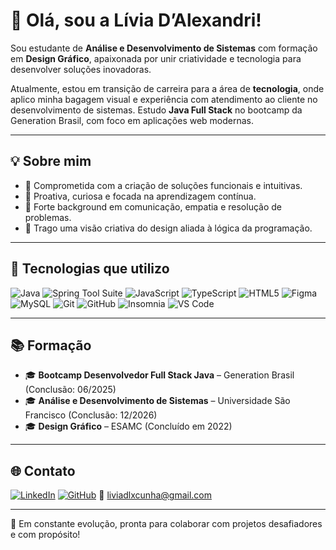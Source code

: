 # 👋 Olá, sou a Lívia D’Alexandri!

Sou estudante de **Análise e Desenvolvimento de Sistemas** com formação em **Design Gráfico**, apaixonada por unir criatividade e tecnologia para desenvolver soluções inovadoras.

Atualmente, estou em transição de carreira para a área de **tecnologia**, onde aplico minha bagagem visual e experiência com atendimento ao cliente no desenvolvimento de sistemas. Estudo **Java Full Stack** no bootcamp da Generation Brasil, com foco em aplicações web modernas.

---

## 💡 Sobre mim

- 🎯 Comprometida com a criação de soluções funcionais e intuitivas.
- 🧠 Proativa, curiosa e focada na aprendizagem contínua.
- 💬 Forte background em comunicação, empatia e resolução de problemas.
- 🔄 Trago uma visão criativa do design aliada à lógica da programação.

---

## 🧰 Tecnologias que utilizo

![Java](https://img.shields.io/badge/Java-ED8B00?style=for-the-badge&logo=java&logoColor=white)
![Spring Tool Suite](https://img.shields.io/badge/Spring_Tool_Suite-6DB33F?style=for-the-badge&logo=spring&logoColor=white)
![JavaScript](https://img.shields.io/badge/JavaScript-F7DF1E?style=for-the-badge&logo=javascript&logoColor=black)
![TypeScript](https://img.shields.io/badge/TypeScript-007ACC?style=for-the-badge&logo=typescript&logoColor=white)
![HTML5](https://img.shields.io/badge/HTML5-E34F26?style=for-the-badge&logo=html5&logoColor=white)
![Figma](https://img.shields.io/badge/Figma-F24E1E?style=for-the-badge&logo=figma&logoColor=white)
![MySQL](https://img.shields.io/badge/MySQL-4479A1?style=for-the-badge&logo=mysql&logoColor=white)
![Git](https://img.shields.io/badge/Git-F05032?style=for-the-badge&logo=git&logoColor=white)
![GitHub](https://img.shields.io/badge/GitHub-181717?style=for-the-badge&logo=github&logoColor=white)
![Insomnia](https://img.shields.io/badge/Insomnia-4000BF?style=for-the-badge&logo=insomnia&logoColor=white)
![VS Code](https://img.shields.io/badge/VS_Code-007ACC?style=for-the-badge&logo=visual-studio-code&logoColor=white)

---

## 📚 Formação

- 🎓 **Bootcamp Desenvolvedor Full Stack Java** – Generation Brasil (Conclusão: 06/2025)  
- 🎓 **Análise e Desenvolvimento de Sistemas** – Universidade São Francisco (Conclusão: 12/2026)  
- 🎓 **Design Gráfico** – ESAMC (Concluído em 2022)

---

## 🌐 Contato

[![LinkedIn](https://img.shields.io/badge/LinkedIn-0077B5?style=flat&logo=linkedin&logoColor=white)](https://www.linkedin.com/in/liviadalexandricunha/)
[![GitHub](https://img.shields.io/badge/GitHub-181717?style=flat&logo=github&logoColor=white)](https://github.com/liviadalexandri)
📧 liviadlxcunha@gmail.com  


---

🚀 Em constante evolução, pronta para colaborar com projetos desafiadores e com propósito!

